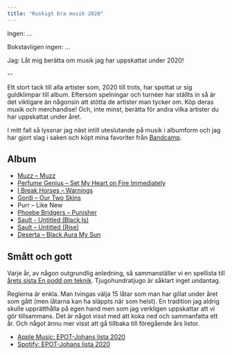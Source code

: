 ```yaml
---
title: "Ruskigt bra musik 2020"
---
```


Ingen:
…

Bokstavligen ingen:
…

Jag: Låt mig berätta om musik jag har uppskattat under 2020!

--

Ett stort tack till alla artister som, 2020 till trots, har spottat ur sig guldklimpar till album. Eftersom spelningar och turnéer har ställts in så är det viktigare än någonsin att stötta de artister man tycker om. Köp deras musik och merchandise! Och, inte minst, berätta för andra vilka artister du har uppskattat under året.

I mitt fall så lyssnar jag näst intill uteslutande på musik i albumform och jag har gjort slag i saken och köpt mina favoriter från [Bandcamp](https://bandcamp.com).

## Album

- [Muzz – Muzz](<https://en.wikipedia.org/wiki/Muzz_(album)>)
- [Perfume Genius – Set My Heart on Fire Immediately](https://en.wikipedia.org/wiki/Set_My_Heart_on_Fire_Immediately)
- [I Break Horses – Warnings](<https://en.wikipedia.org/wiki/Warnings_(I_Break_Horses_album)>)
- [Gordi – Our Two Skins](https://en.wikipedia.org/wiki/Our_Two_Skins)
- Purr – Like New
- [Phoebe Bridgers – Punisher](<https://en.wikipedia.org/wiki/Punisher_(album)>)
- [Sault - Untitled (Black Is)](<https://en.wikipedia.org/wiki/Untitled_(Black_Is)>)
- [Sault – Untitled (Rise)](<https://en.wikipedia.org/wiki/Untitled_(Rise)>)
- [Deserta – Black Aura My Sun](https://deserta.bandcamp.com/album/black-aura-my-sun)

## Smått och gott

Varje år, av någon outgrundlig anledning, så sammanställer vi en spellista till [årets sista En podd om teknik](https://enpoddomteknik.se/s04e15/). Tjugohundratjugo är såklart inget undantag.

Reglerna är enkla. Man tvingas välja 15 låtar som man har gillat under året som gått (men låtarna kan ha släppts när som helst). En tradition jag aldrig skulle upprätthålla på egen hand men som jag verkligen uppskattar att vi gör tillsammans. Det är något visst med att koka ned och sammanfatta ett år. Och något ännu mer visst att gå tillbaka till föregående års listor.

- [Apple Music: EPOT-Johans lista 2020](https://music.apple.com/se/playlist/epot-johans-lista-2020/pl.u-Vd3KCd0jaV)
- [Spotify: EPOT-Johans lista 2020](https://open.spotify.com/playlist/3cP5RjQ0uWqnK7MkyIWo1i)
